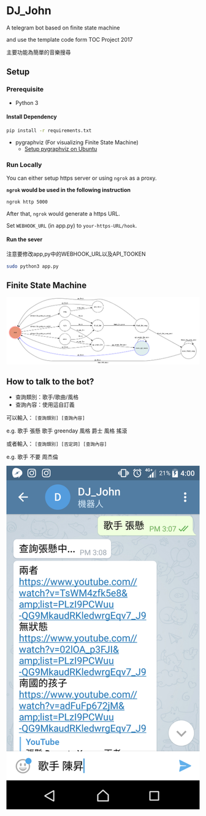 # DJ_John 

A telegram bot based on finite state machine

and use the template code form TOC Project 2017

主要功能為簡單的音樂搜尋


## Setup

### Prerequisite
* Python 3

#### Install Dependency
```sh
pip install -r requirements.txt
```

* pygraphviz (For visualizing Finite State Machine)
    * [Setup pygraphviz on Ubuntu](http://www.jianshu.com/p/a3da7ecc5303)


### Run Locally
You can either setup https server or using `ngrok` as a proxy.

**`ngrok` would be used in the following instruction**

```sh
ngrok http 5000
```

After that, `ngrok` would generate a https URL.

Set `WEBHOOK_URL` (in app.py) to `your-https-URL/hook`.


#### Run the sever

注意要修改app,py中的WEBHOOK_URL以及API_TOOKEN

```sh
sudo python3 app.py
```

## Finite State Machine
![fsm](./img/my_state_diagram.png)


## How to talk to the bot?
- 查詢類別：歌手/歌曲/風格
- 查詢內容：使用這自訂義

可以輸入：
`[查詢類別] [查詢內容]`

e.g.
歌手 張懸
歌手 greenday
風格 爵士
風格 搖滾


或者輸入：
`[查詢類別] [否定詞] [查詢內容]`

e.g. 歌手 不要 周杰倫

![bot_example](./img/bot_example_1.png)
